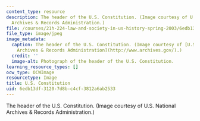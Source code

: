 ```yaml
---
content_type: resource
description: The header of the U.S. Constitution. (Image courtesy of U.S. National
  Archives & Records Administration.)
file: /courses/21h-224-law-and-society-in-us-history-spring-2003/6edb13df31207d8bc4cf3812a6ab2533_21h-224s03.jpg
file_type: image/jpeg
image_metadata:
  caption: The header of the U.S. Constitution. (Image courtesy of [U.S. National
    Archives & Records Administration](http://www.archives.gov/).)
  credit: ''
  image-alt: Photograph of the header of the U.S. Constitution.
learning_resource_types: []
ocw_type: OCWImage
resourcetype: Image
title: U.S. Constitution
uid: 6edb13df-3120-7d8b-c4cf-3812a6ab2533
---
```

The header of the U.S. Constitution. (Image courtesy of U.S. National Archives & Records Administration.)


